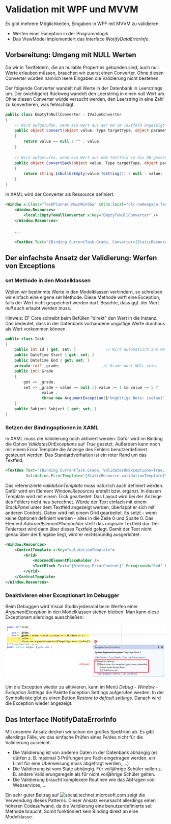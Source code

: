 # Validation mit WPF und MVVM

Es gibt mehrere Möglichkeiten, Eingaben in WPF mit MVVM zu validieren:

- Werfen einer Exception in der Programmlogik.
- Das ViewModel implementiert das Interface *INotifyDataErrorInfo*.

## Vorbereitung: Umgang mit NULL Werten

Da wir in Textfeldern, die an nullable Properties gebunden sind, auch null Werte erlauben müssen, brauchen
wir zuerst einen Converter. Ohne diesen Converter würden nämlich leere Eingaben die Validierung nicht
bestehen.

Der folgende Converter wandelt null Werte in der Datenbank in Leerstrings um. Der (wichtigere) Rückweg
wandelt den Leerstring in einen null Wert um. Ohne diesen Converter würde versucht werden, den
Leerstring in eine Zahl zu konvertieren, was fehlschlägt.

```c#
public class EmptyToNullConverter : IValueConverter
{
    // Wird aufgerufen, wenn ein Wert aus der DB im Textfeld angezeigt wird.
    public object Convert(object value, Type targetType, object parameter, System.Globalization.CultureInfo culture)
    {
        return value == null ? "" : value;
    }

    // Wird aufgerufen, wenn ein Wert aus dem Textfeld in die DB geschrieben werden soll.
    public object ConvertBack(object value, Type targetType, object parameter, System.Globalization.CultureInfo culture)
    {
        return string.IsNullOrEmpty(value.ToString()) ? null : value;
    }
}
```

In XAML wird der Converter als Ressource definiert.

```xml
<Window x:Class="TaskPlanner.MainWindow" xmlns:local="clr-namespace:TaskPlanner" ...>
    <Window.Resources>
        <local:EmptyToNullConverter x:Key="EmptyToNullConverter" />
    </Window.Resources>

    ...

    <TextBox Text="{Binding CurrentTask.Grade, Converter={StaticResource EmptyToNullConverter}}" />
```

## Der einfachste Ansatz der Validierung: Werfen von Exceptions

### set Methode in den Modelklassen

Wollen wir bestimmte Werte in den Modelklassen verhindern, so schreiben wir einfach eine eigene
set Methode. Diese Methode wirft eine Exception, falls der Wert nicht gespeichert werden darf.
Beachte, dass ggf. der Wert *null* auch erlaubt werden muss.

Hinweis: EF Core schreibt beim Befüllen "direkt" den Wert in die Instanz. Das bedeutet, dass
in der Datenbank vorhandene ungültige Werte durchaus als Wert vorkommen können.

```c#
public class Task
{
    public int Id { get; set; }             // Wird automatisch zum PK und Autoincrement, da es ein int ist.
    public DateTime Start { get; set; }
    public DateTime End { get; set; }
    private int? _grade;                   // Grade darf NULL sein.
    public int? Grade
    {
        get => _grade;
        set => _grade = value == null || value >= 1 && value <= 5 ?  
                value :
                throw new ArgumentException($"Ungültige Note: {value}");
    }
    public Subject Subject { get; set; }
}
```

### Setzen der Bindingoptionen in XAML

In XAML muss die Validierung noch aktiviert werden. Dafür wird im Binding die Option
*ValidatesOnExceptions* auf *True* gesetzt. Außerdem kann noch mit einem Error Template die Anzeige
des Fehlers benutzerdefiniert gesteuert werden. Das Standardverhalten ist ein roter Rand um das
Textfeld.

```xml
<TextBox Text="{Binding CurrentTask.Grade, ValidatesOnExceptions=True, Converter={StaticResource EmptyToNullConverter}}"
         Validation.ErrorTemplate="{StaticResource validationTemplate}" />
```

Das referenzierte *validationTemplate* muss natürlich auch definiert werden. Dafür wird ein Element
*Window.Resources* erstellt bzw. ergänzt. In diesem Template wird mit einem Trick gearbeitet: Das
Layout wird bei der Anzeige des Fehlers nicht neu berechnet. Würde der Text einfach mit einem
*StackPanel* unter dem Textfeld angezeigt werden, überlappt er sich mit anderen Controls. Daher
wird mit einem Grid gearbeitet. Es setzt - wenn keine Optionen definiert werden - alles in die
Zeile 0 und Spalte 0. Das Element *AdornedElementPlaceholder* stellt das originale Textfeld dar.
Der Fehlertext wird dann über dieses Textfeld gelegt. Damit der Text nicht genau über der Eingabe
liegt, wird er rechtsbündig ausgerichtet.

```xml
<Window.Resources>
    <ControlTemplate x:Key="validationTemplate">
        <Grid>
            <AdornedElementPlaceholder />
            <TextBlock Text="{Binding ErrorContent}" Foreground="Red" HorizontalAlignment="Right" Margin="0 0 5 0"/>
        </Grid>
    </ControlTemplate>
</Window.Resources>
```

### Deaktivieren einer Exceptionart im Debugger

Beim Debuggen wird Visual Studio jedesmal beim Werfen einer *ArgumentException* in den Modelklassen
stehen bleiben. Man kann diese Exceptionart allerdings ausschließen:

![](disable_exception.png)

Um die Exception wieder zu aktivieren, kann im Menü *Debug - Window - Exception Settings* die
Palette Exception Settings aufgerufen werden. In der Symbolleiste gibt es einen Button *Restore
to default settings*. Danach wird die Exception wieder angezeigt.

## Das Interface INotifyDataErrorInfo

Mit unserem Ansatz decken wir schon ein großes Spektrum ab. Es gibt allerdings Fälle, wo das
einfache Prüfen eines Feldes nicht für die Validierung ausreicht:

- Die Validierung ist von anderen Daten in der Datenbank abhängig (es dürfen z. B. maximal 3
  Prüfungen pro Fach eingetragen werden, ein Limit für eine Überweisung muss abgefragt werden, ...)
- Die Validierung ist vom State abhängig. Für volljährige Schüler sollen z. B. andere Validierungsregeln
  als für nicht volljährige Schüler gelten.
- Die Validierung braucht komplexere Routinen wie das Abfragen von Webservices, ...  

Ein sehr guter Beitrag auf ![social.technet.microsoft.com](https://social.technet.microsoft.com/wiki/contents/articles/22506.asynchronous-validation-in-wpf-using-the-mvvm-pattern-and-inotifydataerrorinfo.aspx) zeigt die
Verwendung dieses Patterns. Dieser Ansatz verursacht allerdings einen höheren Codeaufwand, da die
Validierung eine benutzerdefinierte set Methode braucht. Somit funktioniert kein Binding direkt
an eine Modelklasse.
